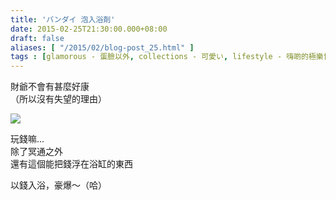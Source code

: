 ```yaml
---
title: 'バンダイ 泡入浴剤'
date: 2015-02-25T21:30:00.000+08:00
draft: false
aliases: [ "/2015/02/blog-post_25.html" ]
tags : [glamorous - 蛋臉以外, collections - 可愛い, lifestyle - 嗨啲的極樂世界]
---
```


財爺不會有甚麼好康  
（所以沒有失望的理由）  

![](/images/yenbath.jpg)

玩錢嘛...  
除了冥通之外  
還有這個能把錢浮在浴缸的東西  
  
以錢入浴，豪爆～（哈）
